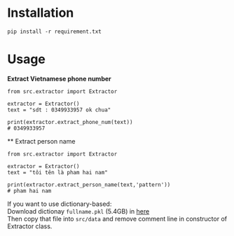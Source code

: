 # Installation
```
pip install -r requirement.txt
```
# Usage

**Extract Vietnamese phone number**
```
from src.extractor import Extractor

extractor = Extractor()
text = "sdt : 0349933957 ok chua"

print(extractor.extract_phone_num(text))
# 0349933957
```

** Extract person name
```
from src.extractor import Extractor

extractor = Extractor()
text = "tôi tên là pham hai nam"

print(extractor.extract_person_name(text,'pattern'))
# pham hai nam
```
If you want to use dictionary-based:  
Download dictionay `fullname.pkl` (5.4GB) in [here](
https://drive.google.com/drive/u/1/folders/1lilHx7coHnCFB-EZoCz32sIn-VEdiniG)  
Then copy that file into `src/data` and remove comment line in constructor of Extractor class.